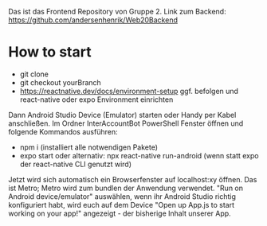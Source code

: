 Das ist das Frontend Repository von Gruppe 2.
Link zum Backend: https://github.com/andersenhenrik/Web20Backend

# How to start
- git clone 
- git checkout yourBranch
- https://reactnative.dev/docs/environment-setup ggf. befolgen und react-native oder expo Environment einrichten

Dann Android Studio Device (Emulator) starten oder Handy per Kabel anschließen.
Im Ordner InterAccountBot PowerShell Fenster öffnen und folgende Kommandos ausführen:
- npm i 		(installiert alle notwendigen Pakete)
- expo start oder alternativ: npx react-native run-android (wenn statt expo der react-native CLI genutzt wird)

Jetzt wird sich automatisch ein Browserfenster auf localhost:xy öffnen. Das ist Metro; Metro wird zum bundlen der Anwendung verwendet. "Run on Android device/emulator" auswählen, wenn ihr Android Studio richtig konfiguriert habt, wird euch auf dem Device "Open up App.js to start working on your app!" angezeigt - der bisherige Inhalt unserer App.

